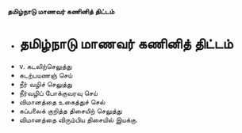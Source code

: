 **தமிழ்நாடு மாணவர் கணினித் திட்டம்**
- # தமிழ்நாடு மாணவர் கணினித் திட்டம்
- v. கடலிற்செலுத்து
- கடற்பயணஞ் செய்
- நீர் வழிச் செலுத்து
- நீர்வழிப் போக்குவரவு செய்
- விமானத்தை உகைத்துச் செல்
- கப்பலைக் குறித்த  திசையிற் செலுத்து
- விமானத்தை விரும்பிய திசையில் இயக்கு.

